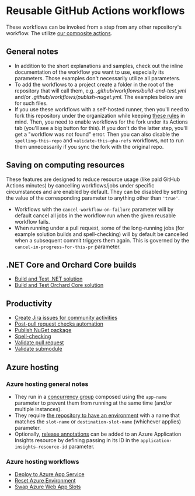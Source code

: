 # Reusable GitHub Actions workflows

These workflows can be invoked from a step from any other repository's workflow. The utilize [our composite actions](Actions.md).

## General notes

- In addition to the short explanations and samples, check out the inline documentation of the workflow you want to use, especially its parameters. Those examples don't necessarily utilize all parameters.
- To add the workflows to a project create a folder in the root of the repository that will call them, e.g. _.github/workflows/build-and-test.yml_ and/or _.github/workflows/publish-nuget.yml_. The examples below are for such files.
- If you use these workflows with a self-hosted runner, then you'll need to fork this repository under the organization while keeping [these rules](https://docs.github.com/en/actions/using-workflows/reusing-workflows#access-to-reusable-workflows) in mind. Then, you need to enable workflows for the fork under its Actions tab (you'll see a big button for this). If you don't do the latter step, you'll get a "workflow was not found" error. Then you can also disable the `spelling-this-repo` and `validate-this-gha-refs` workflows, not to run them unnecessarily if you sync the fork with the original repo.<!--#spell-check-ignore-line-->

## Saving on computing resources

These features are designed to reduce resource usage (like paid GitHub Actions minutes) by cancelling workflows/jobs under specific circumstances and are enabled by default. They can be disabled by setting the value of the corresponding parameter to anything other than `'true'`.

- Workflows with the `cancel-workflow-on-failure` parameter will by default cancel all jobs in the workflow run when the given reusable workflow fails.
- When running under a pull request, some of the long-running jobs (for example solution builds and spell-checking) will by default be cancelled when a subsequent commit triggers them again. This is governed by the `cancel-in-progress-for-this-pr` parameter.

## .NET Core and Orchard Core builds

- [Build and Test .NET solution](Workflows/BuildDotNetCoreOrchardCore/BuildAndTestDotNetSolution.md)
- [Build and Test Orchard Core solution](Workflows/BuildDotNetCoreOrchardCore/BuildAndTestOrchardCoreSolution.md)

## Productivity

- [Create Jira issues for community activities](Workflows/Productivity/CreateJiraIssuesForCommunityActivities.md)
- [Post-pull request checks automation](Workflows/Productivity/PostPullRequestChecksAutomation.md)
- [Publish NuGet package](Workflows/Productivity/PublishNuGetPackage.md)
- [Spell-checking](Workflows/Productivity/SpellChecking.md)
- [Validate pull request](Workflows/Productivity/ValidatePullRequest.md)
- [Validate submodule](Workflows/Productivity/ValidateSubmodule.md)

## Azure hosting

### Azure hosting general notes

- They run in a [concurrency group](https://docs.github.com/en/actions/using-workflows/workflow-syntax-for-github-actions#concurrency) composed using the `app-name` parameter to prevent them from running at the same time (and/or multiple instances).
- They require [the repository to have an environment](https://docs.github.com/en/actions/deployment/targeting-different-environments/using-environments-for-deployment) with a name that matches the `slot-name` or `destination-slot-name` (whichever applies) parameter.
- Optionally, [release annotations](https://learn.microsoft.com/en-us/azure/azure-monitor/app/annotations) can be added to an Azure Application Insights resource by defining passing in its ID in the `application-insights-resource-id` parameter.

### Azure hosting workflows

- [Deploy to Azure App Service](Workflows/AzureHosting/DeployToAzureAppService.md)
- [Reset Azure Environment](Workflows/AzureHosting/ResetAzureEnvironment.md)
- [Swap Azure Web App Slots](Workflows/AzureHosting/SwapAzureWebAppSlots.md)
